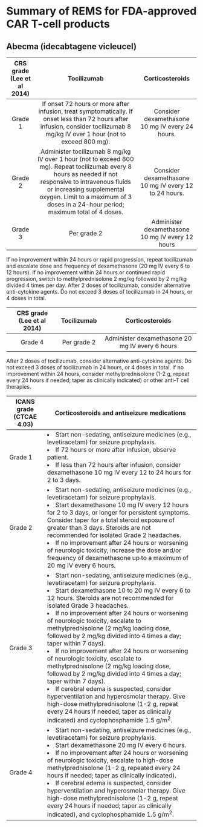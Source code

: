 # Summary of REMS for FDA-approved CAR T-cell products

## Abecma (idecabtagene vicleucel)
|CRS grade (Lee et al 2014)| Tocilizumab   | Corticosteroids |
|:----:|     :----:    |  :----:         |
|Grade 1| If onset 72 hours or more after infusion, treat symptomatically. If onset less than 72 hours after infusion, consider tocilizumab 8 mg/kg IV over 1 hour (not to exceed 800 mg).| Consider dexamethasone 10 mg IV every 24 hours.|
|Grade 2|Administer tocilizumab 8 mg/kg IV over 1 hour (not to exceed 800 mg). Repeat tocilizumab every 8 hours as needed if not responsive to intravenous fluids or increasing supplemental oxygen. Limit to a maximum of 3 doses in a 24-hour period; maximum total of 4 doses.|Consider dexamethasone 10 mg IV every 12 to 24 hours.|
| Grade 3 | Per grade 2 | Administer dexamethasone 10 mg IV every 12 hours |

If no improvement within 24 hours or rapid progression, repeat tocilizumab and escalate dose and frequency of dexamethasone (20 mg IV every 6 to 12 hours). If no improvement within 24 hours or continued rapid progression, switch to methylprednisolone 2 mg/kg followed by 2 mg/kg divided 4 times per day. After 2 doses of tocilizumab, consider alternative anti-cytokine agents. Do not exceed 3 doses of tocilizumab in 24 hours, or 4 doses in total.

|CRS grade (Lee et al 2014)| Tocilizumab   | Corticosteroids |
|:----:|     :----:    |  :----:         |
| Grade 4 | Per grade 2 | Administer dexamethasone 20 mg IV every 6 hours |

After 2 doses of tocilizumab, consider alternative anti-cytokine agents. Do not exceed 3 doses of tocilizumab in 24 hours, or 4 doses in total. If no improvement within 24 hours, consider methylprednisolone (1-2 g, repeat every 24 hours if needed; taper as clinically indicated) or other anti-T cell therapies.

|ICANS grade (CTCAE 4.03)|Corticosteroids and antiseizure medications|
|----|----|
|Grade 1|<li>Start non-sedating, antiseizure medicines (e.g., levetiracetam) for seizure prophylaxis.</li><li>If 72 hours or more after infusion, observe patient.</li><li> If less than 72 hours after infusion, consider dexamethasone 10 mg IV every 12 to 24 hours for 2 to 3 days.</li>|
|Grade 2|<li>Start non-sedating, antiseizure medicines (e.g., levetiracetam) for seizure prophylaxis.</li><li> Start dexamethasone 10 mg IV every 12 hours for 2 to 3 days, or longer for persistent symptoms. Consider taper for a total steroid exposure of greater than 3 days. Steroids are not recommended for isolated Grade 2 headaches.</li><li>If no improvement after 24 hours or worsening of neurologic toxicity, increase the dose and/or frequency of dexamethasone up to a maximum of 20 mg IV every 6 hours.|
|Grade 3|<li>Start non-sedating, antiseizure medicines (e.g., levetiracetam) for seizure prophylaxis.</li><li>Start dexamethasone 10 to 20 mg IV every 6 to 12 hours. Steroids are not recommended for isolated Grade 3 headaches.</li><li>If no improvement after 24 hours or worsening of neurologic toxicity, escalate to methylprednisolone (2 mg/kg loading dose, followed by 2 mg/kg divided into 4 times a day; taper within 7 days).</li><li>If no improvement after 24 hours or worsening of neurologic toxicity, escalate to methylprednisolone (2 mg/kg loading dose, followed by 2 mg/kg divided into 4 times a day; taper within 7 days).</li><li>If cerebral edema is suspected, consider hyperventilation and hyperosmolar therapy. Give high-dose methylprednisolone (1-2 g, repeat every 24 hours if needed; taper as clinically indicated) and cyclophosphamide 1.5 g/m<sup>2</sup>.</li>|
|Grade 4| <li>Start non-sedating, antiseizure medicines (e.g., levetiracetam) for seizure prophylaxis.</li><li>Start dexamethasone 20 mg IV every 6 hours.</li><li>If no improvement after 24 hours or worsening of neurologic toxicity, escalate to high-dose methylprednisolone (1-2 g, repeated every 24 hours if needed; taper as clinically indicated).</li><li>If cerebral edema is suspected, consider hyperventilation and hyperosmolar therapy. Give high-dose methylprednisolone (1-2 g, repeat every 24 hours if needed; taper as clinically indicated), and cyclophosphamide 1.5 g/m<sup>2</sup>.


